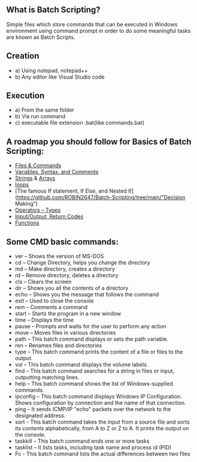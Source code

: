 ## What is Batch Scripting?
Simple files which store commands that can be executed in Windows environment using command prompt in order to do some meaningful tasks are known as Batch Scripts.
## Creation
* a) Using notepad, notepad++ 
* b) Any editor like Visual Studio code
## Execution
* a) From the same folder
* b) Via run command
* c) executable file extension .bat(like commands.bat)
## A roadmap you should follow for Basics of Batch Scripting:
+ [Files & Commands](https://github.com/ROBIN2647/Batch-Scripting/tree/main/variable)
+ [Variables, Syntax, and Comments](https://github.com/ROBIN2647/Batch-Scripting/tree/main/variable)
+ [Strings](https://github.com/ROBIN2647/Batch-Scripting/tree/main/string)  & [Arrays](https://github.com/ROBIN2647/Batch-Scripting/tree/main/Arrays)
+ [loops](https://github.com/ROBIN2647/Batch-Scripting/tree/main/loops)
+ [The famous If statement, If Else, and Nested If](https://github.com/ROBIN2647/Batch-Scripting/tree/main/"Decision Making")
+ [Operators – Types](https://github.com/ROBIN2647/Batch-Scripting/tree/main/operations)
+ [Input/Output, Return Codes](https://github.com/ROBIN2647/Batch-Scripting/tree/main/practice)
+ [Functions](https://github.com/ROBIN2647/Batch-Scripting/tree/main/function)

## Some CMD basic commands:
- ver – Shows the version of MS-DOS
- cd – Change Directory, helps you change the directory
- md – Make directory, creates a directory
- rd – Remove directory, deletes a directory
- cls – Clears the screen
- dir – Shows you all the contents of a directory
- echo – Shows you the message that follows the command
- exit – Used to close the console
- rem – Comments a command
- start – Starts the program in a new window
- time – Displays the time
- pause – Prompts and waits for the user to perform any action
- move – Moves files in various directories
- path – This batch command displays or sets the path variable.
- ren – Renames files and directories
- type – This batch command prints the content of a file or files to the output.
- vol – This batch command displays the volume labels.
- find – This batch command searches for a string in files or input, outputting matching lines.
- help – This batch command shows the list of Windows-supplied commands.
- ipconfig – This batch command displays Windows IP Configuration. Shows configuration by connection and the name of that connection.
- ping – It sends ICMP/IP "echo" packets over the network to the designated address.
- sort - This batch command takes the input from a source file and sorts its contents alphabetically, from A to Z or Z to A. It prints the output on the console.
- taskkill – This batch command ends one or more tasks
- tasklist – It lists tasks, including task name and process id (PID)
- Fc - This batch command lists the actual differences between two files






